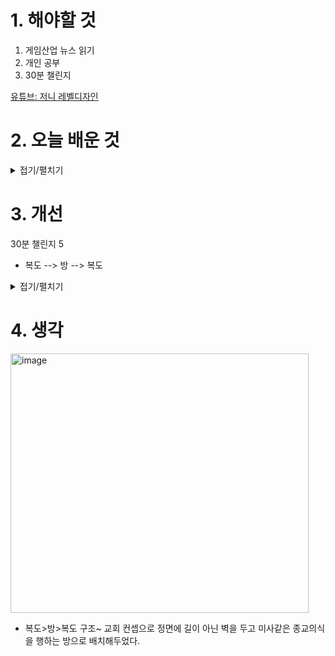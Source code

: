 
# 1. 해야할 것

1. 게임산업 뉴스 읽기 
2. 개인 공부
3. 30분 챌린지


[유튜브: 저니 레벨디자인](https://www.youtube.com/watch?v=HuuuA-qmh70)

# 2. 오늘 배운 것

<details>
<summary>접기/펼치기</summary>

## 저니 레벨디자인

### 목표
1. 단기 목표를 달성하게 함과 동시에 장기 목표를 제시하여, 플레이어가 목표를 인지하게 한다
2. 퍼즐 요소가 긍정적인 요소임과 어떻게 사용하는지에 대해 집중 ~ 시각, 청각, 플레이공간
3. 퍼즐을 이용해 게임 플레이 경험을 만들었다 ~ 비행 능력을 충전시켜주는 오브젝트를 통해 플레이어가 위로 올라가게 유도함
4. 막힌 벽이 아니라 바람으로 밀려나는 것과 소리를 이용해 플레이어가 가야할 방향을 제시했다
5. 퍼즐 상호작용 결과를 컷신을 통해 확인하게하여 어떻게 해야할지 제시한다


</details>




# 3. 개선

30분 챌린지 5
- 복도 --> 방 --> 복도

<details>
<summary>접기/펼치기</summary>



# 🎮 Blocktober 30일 체크리스트

## 🔹 Week 1: 기본 공간 감각 익히기 (Flow & Scale)
- [ ] 1일차: 좁은 복도 (긴장감과 시야 제한)  
- [ ] 2일차: 넓은 광장 (개방감, 시야 확보)  
- [ ] 3일차: 계단 + 고저차 공간 (시야 변화를 체험)  
- [ ] 4일차: 교차로 / 분기점 (플레이어 선택 유도)  
- [ ] 5일차: 복도 → 큰 방 → 복도 (기본 레벨 루프)  
- [ ] 6일차: 전투용 사각형 아레나 (엄폐물 배치 포함)  
- [ ] 7일차: 복습 – 지금까지 만든 블록아웃 연결하기  

---

## 🔹 Week 2: 플레이어 유도 & 탐험 (Landmark & Guidance)
- [ ] 8일차: 랜드마크가 보이는 시작 지점 (멀리 보이는 목표물)  
- [ ] 9일차: 빛으로 유도되는 좁은 복도  
- [ ] 10일차: 수직 이동 공간 (엘리베이터/사다리/낭떠러지)  
- [ ] 11일차: “한눈에 보이는 길 vs 숨겨진 길” 구조  
- [ ] 12일차: 루프 구조 (시작과 끝이 연결되는 맵)  
- [ ] 13일차: 시야 차단 → 돌면 놀라움이 있는 공간  
- [ ] 14일차: 복습 – 자연스럽게 목표 지점에 도달하는 블록아웃 제작  

---

## 🔹 Week 3: 전투 & 퍼즐 구조 (Challenge & Encounter)
- [ ] 15일차: 엄폐물 + 고저차 있는 전투 공간  
- [ ] 16일차: 좁은 다리 위 전투 (위험 + 긴장감)  
- [ ] 17일차: 플레이어를 분리시키는 구조 (협동 게임 상상)  
- [ ] 18일차: 잠긴 문 + 스위치 퍼즐 (간단한 조건 달기)  
- [ ] 19일차: 위험 구역(낭떠러지, 함정) + 안전 구역 대비  
- [ ] 20일차: 연속 전투 구간 (휴식 없이 몰아치는 구조)  
- [ ] 21일차: 복습 – 퍼즐 + 전투 혼합된 블록아웃  

---

## 🔹 Week 4: 내러티브 & 몰입 (Story & Atmosphere)
- [ ] 22일차: 시작 지점 = 안전한 허브 공간  
- [ ] 23일차: 폐허 도시 / 무너진 건물 느낌 블록아웃  
- [ ] 24일차: 긴장감 있는 복도 → 갑자기 확 트이는 공간 (심리 대비)  
- [ ] 25일차: 환경 스토리텔링 (구조물 배치로 상황 전달)  
- [ ] 26일차: 보스 전용 아레나 (입장 → 클라이맥스 → 탈출 루트)  
- [ ] 27일차: 탐험형 오픈존 (중앙에 랜드마크, 주변에 작은 이벤트 구역)  
- [ ] 28일차: 플레이어 귀환 루트 (시작 지점으로 돌아오게 설계)  
- [ ] 29일차: 최종 레벨 – 지금까지 배운 것 종합 블록아웃  
- [ ] 30일차: 회고 – 한 달 작업 정리, 노트/노션 기록  

---

## ✅ 팁

* 하루에 **완성도 100%** 필요 없음 → “아이디어 스케치” 수준 OK
* 제작 툴: Unreal Engine (Geometry Editing / BSP), Unity (ProBuilder) 추천
* 공유: 트위터(X), ArtStation, 노션 → #Blocktober 태그 붙이면 피드백 받을 확률 높음
* 가장 중요한 건 **반복** + **기록**입니다.


</details>



# 4. 생각
<img width="477" height="415" alt="image" src="https://github.com/user-attachments/assets/c426f9d8-4902-4b13-b75a-e03337c8e2d1" />

- 복도>방>복도 구조~ 교회 컨셉으로 정면에 길이 아닌 벽을 두고 미사같은 종교의식을 행하는 방으로 배치해두었다.

